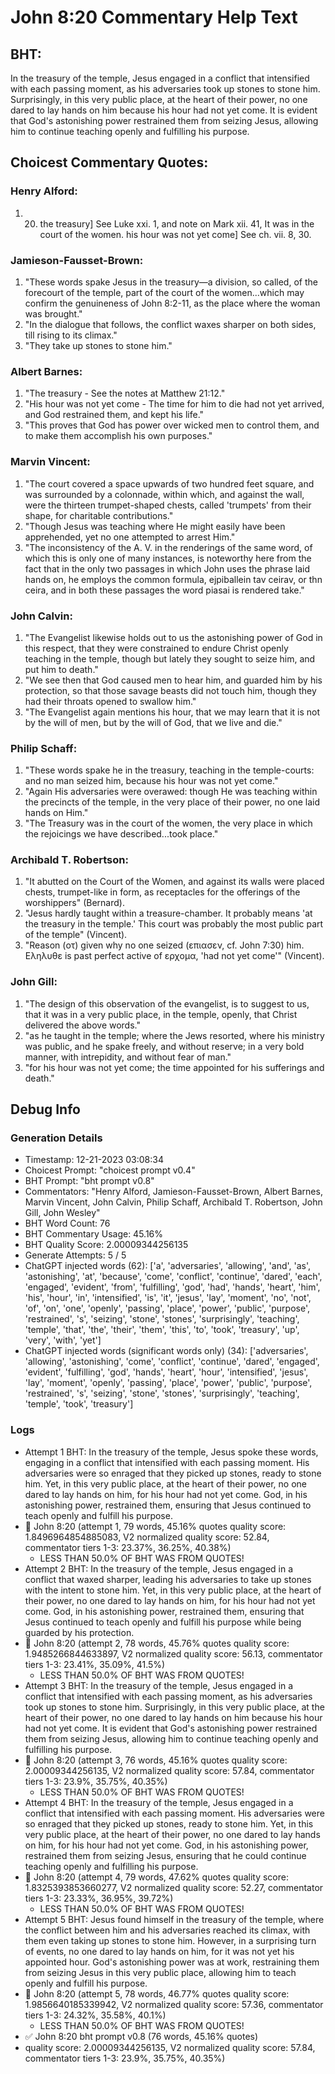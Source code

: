 # John 8:20 Commentary Help Text

## BHT:
In the treasury of the temple, Jesus engaged in a conflict that intensified with each passing moment, as his adversaries took up stones to stone him. Surprisingly, in this very public place, at the heart of their power, no one dared to lay hands on him because his hour had not yet come. It is evident that God's astonishing power restrained them from seizing Jesus, allowing him to continue teaching openly and fulfilling his purpose.

## Choicest Commentary Quotes:
### Henry Alford:
1.  20. the treasury] See Luke xxi. 1, and note on Mark xii. 41, It was in the court of the women. his hour was not yet come] See ch. vii. 8, 30.

### Jamieson-Fausset-Brown:
1. "These words spake Jesus in the treasury—a division, so called, of the forecourt of the temple, part of the court of the women...which may confirm the genuineness of John 8:2-11, as the place where the woman was brought."
2. "In the dialogue that follows, the conflict waxes sharper on both sides, till rising to its climax."
3. "They take up stones to stone him."

### Albert Barnes:
1. "The treasury - See the notes at Matthew 21:12."
2. "His hour was not yet come - The time for him to die had not yet arrived, and God restrained them, and kept his life."
3. "This proves that God has power over wicked men to control them, and to make them accomplish his own purposes."

### Marvin Vincent:
1. "The court covered a space upwards of two hundred feet square, and was surrounded by a colonnade, within which, and against the wall, were the thirteen trumpet-shaped chests, called 'trumpets' from their shape, for charitable contributions."
2. "Though Jesus was teaching where He might easily have been apprehended, yet no one attempted to arrest Him."
3. "The inconsistency of the A. V. in the renderings of the same word, of which this is only one of many instances, is noteworthy here from the fact that in the only two passages in which John uses the phrase laid hands on, he employs the common formula, ejpiballein tav ceirav, or thn ceira, and in both these passages the word piasai is rendered take."

### John Calvin:
1. "The Evangelist likewise holds out to us the astonishing power of God in this respect, that they were constrained to endure Christ openly teaching in the temple, though but lately they sought to seize him, and put him to death."
2. "We see then that God caused men to hear him, and guarded him by his protection, so that those savage beasts did not touch him, though they had their throats opened to swallow him."
3. "The Evangelist again mentions his hour, that we may learn that it is not by the will of men, but by the will of God, that we live and die."

### Philip Schaff:
1. "These words spake he in the treasury, teaching in the temple-courts: and no man seized him, because his hour was not yet come."
2. "Again His adversaries were overawed: though He was teaching within the precincts of the temple, in the very place of their power, no one laid hands on Him."
3. "The Treasury was in the court of the women, the very place in which the rejoicings we have described...took place."

### Archibald T. Robertson:
1. "It abutted on the Court of the Women, and against its walls were placed chests, trumpet-like in form, as receptacles for the offerings of the worshippers" (Bernard).
2. "Jesus hardly taught within a treasure-chamber. It probably means 'at the treasury in the temple.' This court was probably the most public part of the temple" (Vincent).
3. "Reason (οτ) given why no one seized (επιασεν, cf. John 7:30) him. Εληλυθε is past perfect active of ερχομα, 'had not yet come'" (Vincent).

### John Gill:
1. "The design of this observation of the evangelist, is to suggest to us, that it was in a very public place, in the temple, openly, that Christ delivered the above words."
2. "as he taught in the temple; where the Jews resorted, where his ministry was public, and he spake freely, and without reserve; in a very bold manner, with intrepidity, and without fear of man."
3. "for his hour was not yet come; the time appointed for his sufferings and death."


## Debug Info
### Generation Details
- Timestamp: 12-21-2023 03:08:34
- Choicest Prompt: "choicest prompt v0.4"
- BHT Prompt: "bht prompt v0.8"
- Commentators: "Henry Alford, Jamieson-Fausset-Brown, Albert Barnes, Marvin Vincent, John Calvin, Philip Schaff, Archibald T. Robertson, John Gill, John Wesley"
- BHT Word Count: 76
- BHT Commentary Usage: 45.16%
- BHT Quality Score: 2.00009344256135
- Generate Attempts: 5 / 5
- ChatGPT injected words (62):
	['a', 'adversaries', 'allowing', 'and', 'as', 'astonishing', 'at', 'because', 'come', 'conflict', 'continue', 'dared', 'each', 'engaged', 'evident', 'from', 'fulfilling', 'god', 'had', 'hands', 'heart', 'him', 'his', 'hour', 'in', 'intensified', 'is', 'it', 'jesus', 'lay', 'moment', 'no', 'not', 'of', 'on', 'one', 'openly', 'passing', 'place', 'power', 'public', 'purpose', 'restrained', 's', 'seizing', 'stone', 'stones', 'surprisingly', 'teaching', 'temple', 'that', 'the', 'their', 'them', 'this', 'to', 'took', 'treasury', 'up', 'very', 'with', 'yet']
- ChatGPT injected words (significant words only) (34):
	['adversaries', 'allowing', 'astonishing', 'come', 'conflict', 'continue', 'dared', 'engaged', 'evident', 'fulfilling', 'god', 'hands', 'heart', 'hour', 'intensified', 'jesus', 'lay', 'moment', 'openly', 'passing', 'place', 'power', 'public', 'purpose', 'restrained', 's', 'seizing', 'stone', 'stones', 'surprisingly', 'teaching', 'temple', 'took', 'treasury']

### Logs
- Attempt 1 BHT: In the treasury of the temple, Jesus spoke these words, engaging in a conflict that intensified with each passing moment. His adversaries were so enraged that they picked up stones, ready to stone him. Yet, in this very public place, at the heart of their power, no one dared to lay hands on him, for his hour had not yet come. God, in his astonishing power, restrained them, ensuring that Jesus continued to teach openly and fulfill his purpose.
- 🔄 John 8:20 (attempt 1, 79 words, 45.16% quotes quality score: 1.8496964854885083, V2 normalized quality score: 52.84, commentator tiers 1-3: 23.37%, 36.25%, 40.38%) 
	- LESS THAN 50.0% OF BHT WAS FROM QUOTES!
- Attempt 2 BHT: In the treasury of the temple, Jesus engaged in a conflict that waxed sharper, leading his adversaries to take up stones with the intent to stone him. Yet, in this very public place, at the heart of their power, no one dared to lay hands on him, for his hour had not yet come. God, in his astonishing power, restrained them, ensuring that Jesus continued to teach openly and fulfill his purpose while being guarded by his protection.
- 🔄 John 8:20 (attempt 2, 78 words, 45.76% quotes quality score: 1.9485266844633897, V2 normalized quality score: 56.13, commentator tiers 1-3: 23.41%, 35.09%, 41.5%) 
	- LESS THAN 50.0% OF BHT WAS FROM QUOTES!
- Attempt 3 BHT: In the treasury of the temple, Jesus engaged in a conflict that intensified with each passing moment, as his adversaries took up stones to stone him. Surprisingly, in this very public place, at the heart of their power, no one dared to lay hands on him because his hour had not yet come. It is evident that God's astonishing power restrained them from seizing Jesus, allowing him to continue teaching openly and fulfilling his purpose.
- 🔄 John 8:20 (attempt 3, 76 words, 45.16% quotes quality score: 2.00009344256135, V2 normalized quality score: 57.84, commentator tiers 1-3: 23.9%, 35.75%, 40.35%) 
	- LESS THAN 50.0% OF BHT WAS FROM QUOTES!
- Attempt 4 BHT: In the treasury of the temple, Jesus engaged in a conflict that intensified with each passing moment. His adversaries were so enraged that they picked up stones, ready to stone him. Yet, in this very public place, at the heart of their power, no one dared to lay hands on him, for his hour had not yet come. God, in his astonishing power, restrained them from seizing Jesus, ensuring that he could continue teaching openly and fulfilling his purpose.
- 🔄 John 8:20 (attempt 4, 79 words, 47.62% quotes quality score: 1.8325393853660277, V2 normalized quality score: 52.27, commentator tiers 1-3: 23.33%, 36.95%, 39.72%) 
	- LESS THAN 50.0% OF BHT WAS FROM QUOTES!
- Attempt 5 BHT: Jesus found himself in the treasury of the temple, where the conflict between him and his adversaries reached its climax, with them even taking up stones to stone him. However, in a surprising turn of events, no one dared to lay hands on him, for it was not yet his appointed hour. God's astonishing power was at work, restraining them from seizing Jesus in this very public place, allowing him to teach openly and fulfill his purpose.
- 🔄 John 8:20 (attempt 5, 78 words, 46.77% quotes quality score: 1.9856640185339942, V2 normalized quality score: 57.36, commentator tiers 1-3: 24.32%, 35.58%, 40.1%) 
	- LESS THAN 50.0% OF BHT WAS FROM QUOTES!
- ✅ John 8:20 bht prompt v0.8 (76 words, 45.16% quotes)
- quality score: 2.00009344256135, V2 normalized quality score: 57.84, commentator tiers 1-3: 23.9%, 35.75%, 40.35%)